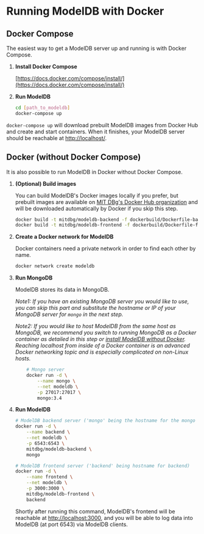 # Running ModelDB with Docker

## Docker Compose

The easiest way to get a ModelDB server up and running is with Docker Compose.

1. **Install Docker Compose**

    [https://docs.docker.com/compose/install/](https://docs.docker.com/compose/install/)

2. **Run ModelDB**

    ```bash
    cd [path_to_modeldb]
    docker-compose up
    ```

`docker-compose up` will download prebuilt ModelDB images from Docker Hub and create and start containers. When it finishes, your ModelDB server should be reachable at [http://localhost/](http://localhost/).

## Docker (without Docker Compose)

It is also possible to run ModelDB in Docker without Docker Compose.

1. **(Optional) Build images**

    You can build ModelDB's Docker images locally if you prefer, but prebuilt images are available on [MIT DBg's Docker Hub organization](https://hub.docker.com/r/mitdbg/) and will be downloaded automatically by Docker if you skip this step.

    ```bash
    docker build -t mitdbg/modeldb-backend -f dockerbuild/Dockerfile-backend .
    docker build -t mitdbg/modeldb-frontend -f dockerbuild/Dockerfile-frontend .
    ```

2. **Create a Docker network for ModelDB**

    Docker containers need a private network in order to find each other by name.

    ```bash
    docker network create modeldb
    ```

3. **Run MongoDB**

    ModelDB stores its data in MongoDB.

    *Note1: If you have an existing MongoDB server you would like to use, you can skip this part and substitute the hostname or IP of your MongoDB server for `mongo` in the next step.*

    *Note2: If you would like to host ModelDB from the same host as MongoDB, we recommend you switch to running MongoDB as a Docker container as detailed in this step or [install ModelDB without Docker](../README.md#manualsetup). Reaching localhost from inside of a Docker container is an advanced Docker networking topic and is especially complicated on non-Linux hosts.*

    ```bash
        # Mongo server
        docker run -d \
            --name mongo \
            --net modeldb \
            -p 27017:27017 \
            mongo:3.4
    ```

4. **Run ModelDB**

    ```bash
    # ModelDB backend server ('mongo' being the hostname for the mongo server)
    docker run -d \
        --name backend \
        --net modeldb \
        -p 6543:6543 \
        mitdbg/modeldb-backend \
        mongo

    # ModelDB frontend server ('backend' being hostname for backend)
    docker run -d \
        --name frontend \
        --net modeldb \
        -p 3000:3000 \
        mitdbg/modeldb-frontend \
        backend
    ```

    Shortly after running this command, ModelDB's frontend will be reachable at [http://localhost:3000](http://localhost:3000), and you will be able to log data into ModelDB (at port 6543) via ModelDB clients.
